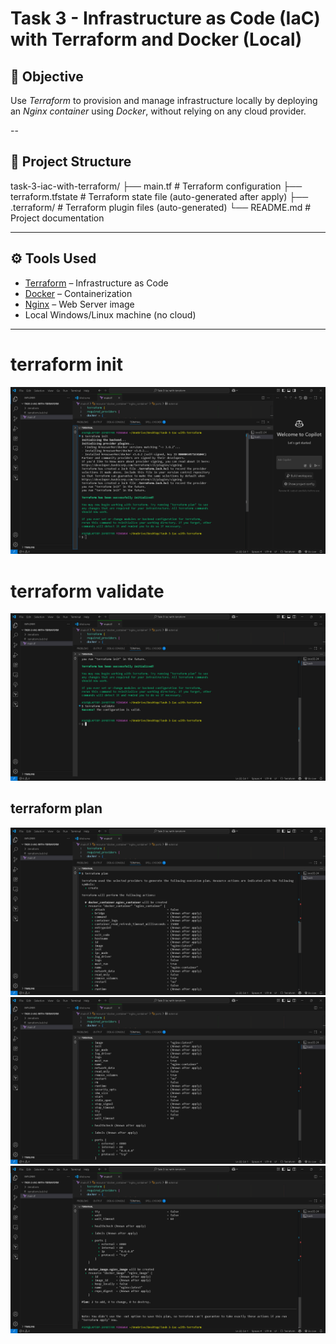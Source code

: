 # Task 3 - Infrastructure as Code (IaC) with Terraform and Docker (Local)

## 📌 Objective

Use *Terraform* to provision and manage infrastructure locally by deploying an *Nginx container* using *Docker*, without relying on any cloud provider.

--

## 📁 Project Structure

task-3-iac-with-terraform/ ├── main.tf              # Terraform configuration ├── terraform.tfstate    # Terraform state file (auto-generated after apply) ├── .terraform/          # Terraform plugin files (auto-generated) └── README.md            # Project documentation

---

## ⚙ Tools Used

- [Terraform](https://www.terraform.io/) – Infrastructure as Code
- [Docker](https://www.docker.com/) – Containerization
- [Nginx](https://hub.docker.com/_/nginx) – Web Server image
- Local Windows/Linux machine (no cloud)

---






# terraform init
![image alt](https://github.com/osuruchaitanya/Task-3-Iac-with-terraform/blob/f858b4ca1b34eb8d23771ec5b3d57c61fae180ae/screenshot1.png)
# terraform validate
![image alt](https://github.com/osuruchaitanya/Task-3-Iac-with-terraform/blob/2709c2bee5d7e0b4e61a1a3e8d2d18403de53a81/screenshot2.png)
 ## terraform plan 
![image alt](https://github.com/osuruchaitanya/Task-3-Iac-with-terraform/blob/eee5b925558109f5bed83a896421e4bd07bd422f/screenshot3.png)
![image alt](https://github.com/osuruchaitanya/Task-3-Iac-with-terraform/blob/cd50b140335c56b8f4dbe86de5d42d5f84e79ae2/screenshot4.png)
![image alt](https://github.com/osuruchaitanya/Task-3-Iac-with-terraform/blob/071c33c58b3940892d01071891c92cec4b2488e0/screenshot5.png)
